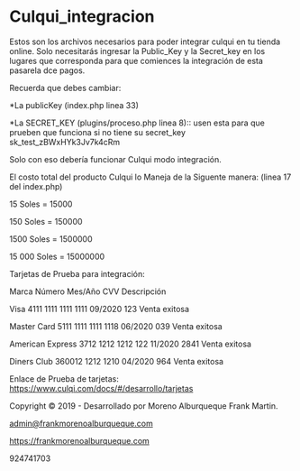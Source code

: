 # Culqui_integracion

Estos son los archivos necesarios para poder integrar culqui en tu tienda online. Solo necesitarás ingresar la Public_Key y la Secret_key en los lugares que corresponda para que comiences la integración de esta pasarela dce pagos.

Recuerda que debes cambiar:

*La publicKey (index.php linea 33)

*La SECRET_KEY (plugins/proceso.php linea 8):: usen esta para que prueben que funciona si no tiene su secret_key sk_test_zBWxHYk3Jv7k4cRm

Solo con eso debería funcionar Culqui modo integración.

El costo total del producto Culqui lo Maneja de la Siguente manera: (linea 17 del index.php)

15 Soles =  15000

150 Soles = 150000

1500 Soles = 1500000

15 000 Soles = 15000000

Tarjetas de Prueba para integración:

Marca 	          Número 	              Mes/Año 	CVV 	Descripción

Visa 	            4111 1111 1111 1111 	09/2020 	123 	Venta exitosa

Master Card 	    5111 1111 1111 1118 	06/2020 	039 	Venta exitosa

American Express 	3712 1212 1212 122 	  11/2020 	2841 	Venta exitosa

Diners Club 	    360012 1212 1210 	    04/2020 	964 	Venta exitosa

Enlace de Prueba de tarjetas: https://www.culqi.com/docs/#/desarrollo/tarjetas

Copyright © 2019 - Desarrollado por Moreno Alburqueque Frank Martin.

admin@frankmorenoalburqueque.com

https://frankmorenoalburqueque.com

924741703

